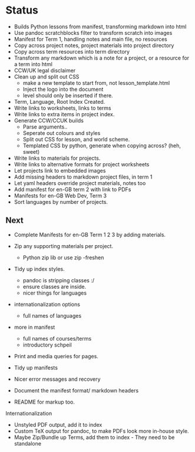 # Status

- Builds Python lessons from manifest, transforming markdown into html
- Use pandoc scratchblocks filter to transform scratch into images
- Manifest for Term 1, handling notes and main file, no resources
- Copy across project notes, project materials into project directory
- Copy across term resources into term directory
- Transform any markdown which is a note for a project, or a resource for a term into html
- CCW/UK legal disclaimer
- Clean up and split out CSS
    - make a new template to start from, not lesson_template.html
    - Inject the logo into the document
    - level should only be inserted if there.
- Term, Language, Root Index Created.
- Write links to worksheets, links to terms
- Write links to extra items in project index.
- Generate CCW/CCUK builds
    - Parse arguments..
    - Seperate out colours and styles
    - Split out CSS for lesson, and world scheme.
    - Templated CSS by python, generate when copying across? (heh, sweet)
- Write links to materials for projects.
- Write links to alternative formats for project worksheets
- Let projects link to embedded images
- Add missing headers to markdown project files, in term 1
- Let yaml headers override project materials, notes too
- Add manifest for en-GB term 2 with link to PDFs
- Manifests for en-GB Web Dev, Term 3
- Sort languages by number of projects.

## Next


- Complete Manifests for en-GB Term 1 2 3 by adding materials.
- Zip any supporting materials per project.
    - Python zip lib or use zip -freshen

- Tidy up index styles.
    - pandoc is stripping classes :/
    - ensure classes are inside.
    - nicer things for languages

- internationalization options
    - full names of languages

- more in manifest
    - full names of courses/terms
    - introductory schpeil

- Print and media queries for pages.

- Tidy up manifests

- Nicer error messages and recovery

- Document the manifest format/ markdown headers
- README for markup too.

Internationalization

- Unstyled PDF output, add it to index
- Custom TeX output for pandoc, to make PDFs look more in-house style.
- Maybe Zip/Bundle up Terms, add them to index - They need to be standalone

